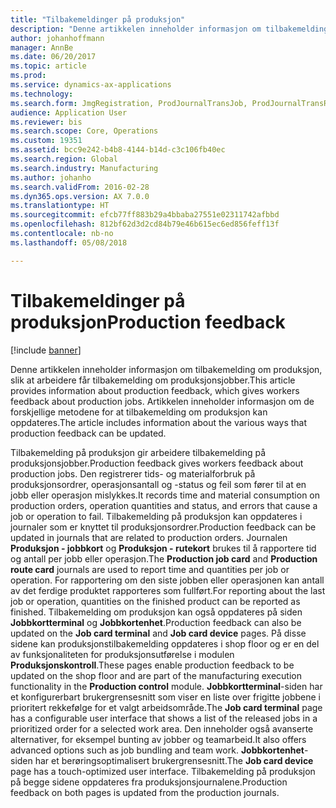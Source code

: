 ```yaml
---
title: "Tilbakemeldinger på produksjon"
description: "Denne artikkelen inneholder informasjon om tilbakemelding om produksjon, slik at arbeidere får tilbakemelding om produksjonsjobber. Artikkelen inneholder informasjon om de forskjellige metodene for at tilbakemelding om produksjon kan oppdateres."
author: johanhoffmann
manager: AnnBe
ms.date: 06/20/2017
ms.topic: article
ms.prod: 
ms.service: dynamics-ax-applications
ms.technology: 
ms.search.form: JmgRegistration, ProdJournalTransJob, ProdJournalTransRoute, ProdParmReportFinished
audience: Application User
ms.reviewer: bis
ms.search.scope: Core, Operations
ms.custom: 19351
ms.assetid: bcc9e242-b4b8-4144-b14d-c3c106fb40ec
ms.search.region: Global
ms.search.industry: Manufacturing
ms.author: johanho
ms.search.validFrom: 2016-02-28
ms.dyn365.ops.version: AX 7.0.0
ms.translationtype: HT
ms.sourcegitcommit: efcb77ff883b29a4bbaba27551e02311742afbbd
ms.openlocfilehash: 812bf62d3d2cd84b79e46b615ec6ed856feff13f
ms.contentlocale: nb-no
ms.lasthandoff: 05/08/2018

---
```


# <a name="production-feedback"></a><span data-ttu-id="b4391-104">Tilbakemeldinger på produksjon</span><span class="sxs-lookup"><span data-stu-id="b4391-104">Production feedback</span></span>

[!include [banner](../includes/banner.md)]

<span data-ttu-id="b4391-105">Denne artikkelen inneholder informasjon om tilbakemelding om produksjon, slik at arbeidere får tilbakemelding om produksjonsjobber.</span><span class="sxs-lookup"><span data-stu-id="b4391-105">This article provides information about production feedback, which gives workers feedback about production jobs.</span></span> <span data-ttu-id="b4391-106">Artikkelen inneholder informasjon om de forskjellige metodene for at tilbakemelding om produksjon kan oppdateres.</span><span class="sxs-lookup"><span data-stu-id="b4391-106">The article includes information about the various ways that production feedback can be updated.</span></span>

<span data-ttu-id="b4391-107">Tilbakemelding på produksjon gir arbeidere tilbakemelding på produksjonsjobber.</span><span class="sxs-lookup"><span data-stu-id="b4391-107">Production feedback gives workers feedback about production jobs.</span></span> <span data-ttu-id="b4391-108">Den registrerer tids- og materialforbruk på produksjonsordrer, operasjonsantall og -status og feil som fører til at en jobb eller operasjon mislykkes.</span><span class="sxs-lookup"><span data-stu-id="b4391-108">It records time and material consumption on production orders, operation quantities and status, and errors that cause a job or operation to fail.</span></span> <span data-ttu-id="b4391-109">Tilbakemelding på produksjon kan oppdateres i journaler som er knyttet til produksjonsordrer.</span><span class="sxs-lookup"><span data-stu-id="b4391-109">Production feedback can be updated in journals that are related to production orders.</span></span> <span data-ttu-id="b4391-110">Journalen **Produksjon - jobbkort** og **Produksjon - rutekort** brukes til å rapportere tid og antall per jobb eller operasjon.</span><span class="sxs-lookup"><span data-stu-id="b4391-110">The **Production job card** and **Production route card** journals are used to report time and quantities per job or operation.</span></span> <span data-ttu-id="b4391-111">For rapportering om den siste jobben eller operasjonen kan antall av det ferdige produktet rapporteres som fullført.</span><span class="sxs-lookup"><span data-stu-id="b4391-111">For reporting about the last job or operation, quantities on the finished product can be reported as finished.</span></span> <span data-ttu-id="b4391-112">Tilbakemelding om produksjon kan også oppdateres på siden **Jobbkortterminal** og **Jobbkortenhet**.</span><span class="sxs-lookup"><span data-stu-id="b4391-112">Production feedback can also be updated on the **Job card terminal** and **Job card device** pages.</span></span> <span data-ttu-id="b4391-113">På disse sidene kan produksjonstilbakemelding oppdateres i shop floor og er en del av funksjonaliteten for produksjonsutførelse i modulen **Produksjonskontroll**.</span><span class="sxs-lookup"><span data-stu-id="b4391-113">These pages enable production feedback to be updated on the shop floor and are part of the manufacturing execution functionality in the **Production control** module.</span></span> <span data-ttu-id="b4391-114">**Jobbkortterminal**-siden har et konfigurerbart brukergrensesnitt som viser en liste over frigitte jobbene i prioritert rekkefølge for et valgt arbeidsområde.</span><span class="sxs-lookup"><span data-stu-id="b4391-114">The **Job card terminal** page has a configurable user interface that shows a list of the released jobs in a prioritized order for a selected work area.</span></span> <span data-ttu-id="b4391-115">Den inneholder også avanserte alternativer, for eksempel bunting av jobber og teamarbeid.</span><span class="sxs-lookup"><span data-stu-id="b4391-115">It also offers advanced options such as job bundling and team work.</span></span> <span data-ttu-id="b4391-116">**Jobbkortenhet**-siden har et berøringsoptimalisert brukergrensesnitt.</span><span class="sxs-lookup"><span data-stu-id="b4391-116">The **Job card device** page has a touch-optimized user interface.</span></span> <span data-ttu-id="b4391-117">Tilbakemelding på produksjon på begge sidene oppdateres fra produksjonsjournalene.</span><span class="sxs-lookup"><span data-stu-id="b4391-117">Production feedback on both pages is updated from the production journals.</span></span>




